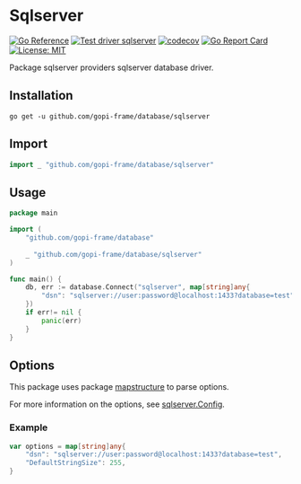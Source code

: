 # Sqlserver
[![Go Reference](https://pkg.go.dev/badge/github.com/gopi-frame/database/driver/sqlserver.svg)](https://pkg.go.dev/github.com/gopi-frame/database/driver/sqlserver)
[![Test driver sqlserver](https://github.com/gopi-frame/database/actions/workflows/sqlserver.yml/badge.svg)](https://github.com/gopi-frame/database/actions/workflows/sqlserver.yml)
[![codecov](https://codecov.io/gh/gopi-frame/database/graph/badge.svg?token=XRKDX3B3PN&flag=sqlserver)](https://codecov.io/gh/gopi-frame/database?flag=sqlserver)
[![Go Report Card](https://goreportcard.com/badge/github.com/gopi-frame/database/driver/sqlserver)](https://goreportcard.com/report/github.com/gopi-frame/database/driver/sqlserver)
[![License: MIT](https://img.shields.io/badge/License-MIT-green.svg)](https://opensource.org/licenses/MIT)

Package sqlserver providers sqlserver database driver.

## Installation

```shell
go get -u github.com/gopi-frame/database/sqlserver
```

## Import

```go
import _ "github.com/gopi-frame/database/sqlserver"
```

## Usage

```go
package main

import (
	"github.com/gopi-frame/database"
	
	_ "github.com/gopi-frame/database/sqlserver"
)

func main() {
	db, err := database.Connect("sqlserver", map[string]any{
		"dsn": "sqlserver://user:password@localhost:1433?database=test",
    })
	if err!= nil {
		panic(err)
	}
}
```

## Options

This package uses package [mapstructure](https://github.com/go-viper/mapstructure/v2) to parse options.

For more information on the options, see [sqlserver.Config](https://pkg.go.dev/gorm.io/driver/sqlserver#Config).

### Example

```go
var options = map[string]any{
	"dsn": "sqlserver://user:password@localhost:1433?database=test",
	"DefaultStringSize": 255,
}
```